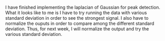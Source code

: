 I have finished implementing the laplacian of Gaussian for peak detection. What it looks like to me is I have to try running the data with various standard deviation in order to see the strongest signal. I also have to normalize the ouputs in order to compare among the different standard deviation. Thus, for next week, I will normalize the output and try the various standard deviation. 